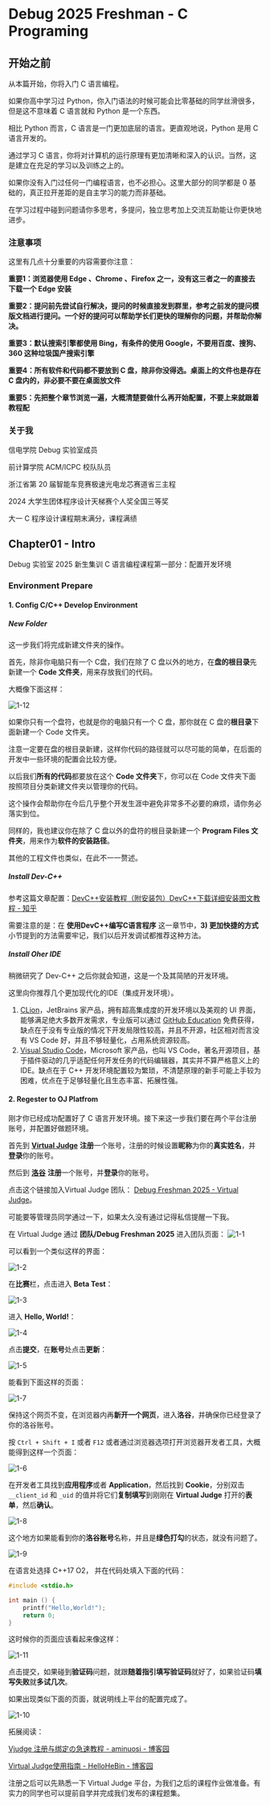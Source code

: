 # Debug 2025 Freshman - C Programing

## 开始之前

从本篇开始，你将入门 C 语言编程。

如果你高中学习过 Python，你入门语法的时候可能会比零基础的同学丝滑很多，但是这不意味着 C 语言就和 Python 是一个东西。

相比 Python 而言，C 语言是一门更加底层的语言。更直观地说，Python 是用 C 语言开发的。

通过学习 C 语言，你将对计算机的运行原理有更加清晰和深入的认识。当然，这是建立在充足的学习以及训练之上的。

如果你没有入门过任何一门编程语言，也不必担心。这里大部分的同学都是 0 基础的，真正拉开差距的是自主学习的能力而非基础。

在学习过程中碰到问题请你多思考，多提问，独立思考加上交流互助能让你更快地进步。

### 注意事项

这里有几点十分重要的内容需要你注意：

**重要1：浏览器使用 Edge 、Chrome 、Firefox 之一，没有这三者之一的直接去下载一个 Edge 安装**

**重要2：提问前先尝试自行解决，提问的时候直接发到群里，参考之前发的提问模版文档进行提问。一个好的提问可以帮助学长们更快的理解你的问题，并帮助你解决。**

**重要3：默认搜索引擎都使用 Bing，有条件的使用 Google，不要用百度、搜狗、360 这种垃圾国产搜索引擎**

**重要4：所有软件和代码都不要放到 C 盘，除非你没得选。桌面上的文件也是存在 C 盘内的，非必要不要在桌面放文件**

**重要5：先把整个章节浏览一遍，大概清楚要做什么再开始配置，不要上来就跟着教程配**

### 关于我

信电学院 Debug 实验室成员

前计算学院 ACM/ICPC 校队队员

浙江省第 20 届智能车竞赛极速光电龙芯赛道省三主程

2024 大学生团体程序设计天梯赛个人奖全国三等奖

大一 C 程序设计课程期末满分，课程满绩

## Chapter01 - Intro

Debug 实验室 2025 新生集训 C 语言编程课程第一部分：配置开发环境

### Environment Prepare

#### 1. Config C/C++ Develop Environment

##### New Folder

这一步我们将完成新建文件夹的操作。

首先，除非你电脑只有一个 C盘，我们在除了 C 盘以外的地方，在**盘的根目录**先新建一个 **Code 文件夹**，用来存放我们的代码。

大概像下面这样：

![1-12](https://gitee.com/LanternCX/picx-images-hosting/raw/master/2025-09-25/1-12.webp)

如果你只有一个盘符，也就是你的电脑只有一个 C 盘，那你就在 C 盘的**根目录**下面新建一个 Code 文件夹。

注意一定要在盘的根目录新建，这样你代码的路径就可以尽可能的简单，在后面的开发中一些环境的配置会比较方便。

以后我们**所有的代码**都要放在这个 **Code 文件夹**下，你可以在 Code 文件夹下面按照项目分类新建文件夹以管理你的代码。

这个操作会帮助你在今后几乎整个开发生涯中避免非常多不必要的麻烦，请你务必落实到位。

同样的，我也建议你在除了 C 盘以外的盘符的根目录新建一个 **Program Files 文件夹**，用来作为**软件的安装路径**。

其他的工程文件也类似，在此不一一赘述。

##### Install Dev-C++

参考这篇文章配置：[DevC++安装教程（附安装包）DevC++下载详细安装图文教程 - 知乎](https://zhuanlan.zhihu.com/p/1951939681328555818)

需要注意的是：在 **使用DevC++编写C语言程序** 这一章节中，**3) 更加快捷的方式** 小节提到的方法需要牢记，我们以后开发调试都推荐这种方法。

##### Install Oher IDE

稍微研究了 Dev-C++ 之后你就会知道，这是一个及其简陋的开发环境。

这里向你推荐几个更加现代化的IDE（集成开发环境）。

1. [CLion](https://www.jetbrains.com/clion/)，JetBrains 家产品，拥有超高集成度的开发环境以及美观的 UI 界面，能够满足绝大多数开发需求，专业版可以通过 [GitHub Education](https://github.com/education) 免费获得，缺点在于没有专业版的情况下开发局限性较高，并且不开源，社区相对而言没有 VS Code 好，并且不够轻量化，占用系统资源较高。
2. [Visual Studio Code](https://code.visualstudio.com/)，Microsoft 家产品，也叫 VS Code，著名开源项目，基于插件驱动的几乎适配任何开发任务的代码编辑器，其实并不算严格意义上的 IDE。缺点在于 C++ 开发环境配置较为繁琐，不清楚原理的新手可能上手较为困难，优点在于足够轻量化且生态丰富、拓展性强。

#### 2. Regester to OJ Platfrom

刚才你已经成功配置好了 C 语言开发环境。接下来这一步我们要在两个平台注册账号，并配置好做题环境。

首先到 **[Virtual Judge](https://vjudge.net/)** **注册**一个账号，注册的时候设置**昵称**为你的**真实姓名**，并**登录**你的账号。

然后到 **[洛谷](https://www.luogu.com.cn/)** **注册**一个账号，并**登录**你的账号。

点击这个链接加入Virtual Judge 团队： [Debug Freshman 2025 - Virtual Judge](https://vjudge.net/group/debug-freshman-2025?r=ygdmIbkSgOfm8QgPS3KN)。

可能要等管理员同学通过一下，如果太久没有通过记得私信提醒一下我。

在 Virtual Judge 通过 **团队/Debug Freshman 2025** 进入团队页面：
![1-1](https://gitee.com/LanternCX/picx-images-hosting/raw/master/2025-09-25/1-1.webp)

可以看到一个类似这样的界面：

![1-2](https://gitee.com/LanternCX/picx-images-hosting/raw/master/2025-09-25/1-2.webp)

在**比赛**栏，点击进入 **Beta Test**：

![1-3](https://gitee.com/LanternCX/picx-images-hosting/raw/master/2025-09-25/1-3.webp)

进入 **Hello, World!**：

![1-4](https://gitee.com/LanternCX/picx-images-hosting/raw/master/2025-09-25/1-4.webp)

点击**提交**，在**账号**处点击**更新**：

![1-5](https://gitee.com/LanternCX/picx-images-hosting/raw/master/2025-09-25/1-5.webp)

能看到下面这样的页面：

![1-7](https://gitee.com/LanternCX/picx-images-hosting/raw/master/2025-09-25/1-7.webp)

保持这个网页不变，在浏览器内再**新开一个网页**，进入**洛谷**，并确保你已经登录了你的洛谷账号。

按 `Ctrl + Shift + I` 或者 `F12` 或者通过浏览器选项打开浏览器开发者工具，大概能得到这样一个页面：

![1-6](https://gitee.com/LanternCX/picx-images-hosting/raw/master/2025-09-25/1-6.webp)

在开发者工具找到**应用程序**或者 **Application**，然后找到 **Cookie**，分别双击 `__client_id` 和 `_uid` 的值并将它们**复制填写**到刚刚在 **Virtual Judge** 打开的**表单**，然后**确认**。

![1-8](https://gitee.com/LanternCX/picx-images-hosting/raw/master/2025-09-25/1-8.webp)

这个地方如果能看到你的**洛谷账号**名称，并且是**绿色打勾**的状态，就没有问题了。

![1-9](https://gitee.com/LanternCX/picx-images-hosting/raw/master/2025-09-25/1-9.webp)

在语言处选择 C++17 O2， 并在代码处填入下面的代码：

```c++
#include <stdio.h>

int main () {
    printf("Hello,World!");
    return 0;
}
```

这时候你的页面应该看起来像这样：

![1-11](https://gitee.com/LanternCX/picx-images-hosting/raw/master/2025-09-25/1-11.webp)

点击提交，如果碰到**验证码**问题，就跟**随着指引填写验证码**就好了，如果验证码**填写失败**就**多试几次**。

如果出现类似下面的页面，就说明线上平台的配置完成了。

![1-10](https://gitee.com/LanternCX/picx-images-hosting/raw/master/2025-09-25/1-10.webp)

拓展阅读：

[Vjudge 注册与绑定の急速教程 - aminuosi - 博客园](https://www.cnblogs.com/2hard4me/p/18496115)

[Virtual Judge使用指南 - HelloHeBin - 博客园](https://www.cnblogs.com/hellohebin/articles/15200112.html)

注册之后可以先熟悉一下 Virtual Judge 平台，为我们之后的课程作业做准备。有实力的同学也可以提前自学并完成我们发布的课程题集。
